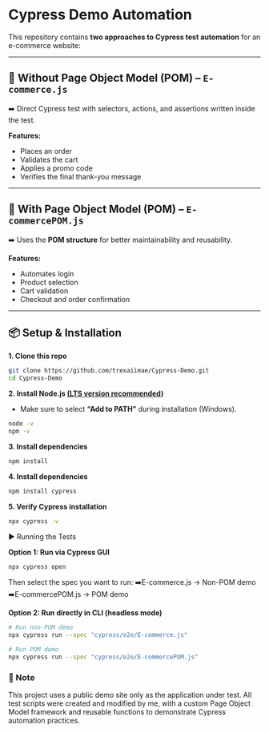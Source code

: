 # Cypress Demo Automation  

This repository contains **two approaches to Cypress test automation** for an e-commerce website:  

---

## 🔹 Without Page Object Model (POM) – `E-commerce.js`  
➡️ Direct Cypress test with selectors, actions, and assertions written inside the test.  

**Features:**  
- Places an order  
- Validates the cart  
- Applies a promo code  
- Verifies the final thank-you message  

---

## 🔹 With Page Object Model (POM) – `E-commercePOM.js`  
➡️ Uses the **POM structure** for better maintainability and reusability.  

**Features:**  
- Automates login  
- Product selection  
- Cart validation  
- Checkout and order confirmation  

---

## 📦 Setup & Installation  

**1. Clone this repo**  
```bash
git clone https://github.com/trexaiimae/Cypress-Demo.git
cd Cypress-Demo
```
**2. Install Node.js [(LTS version recommended]([url](https://nodejs.org/en)))**  
- Make sure to select **“Add to PATH”** during installation (Windows). 
```bash
node -v
npm -v
```

**3. Install dependencies**  
```bash
npm install
```
**4. Install dependencies**  
```bash
npm install cypress
```

**5. Verify Cypress installation**  
```bash
npx cypress -v
```

▶️ Running the Tests

**Option 1: Run via Cypress GUI**  
```bash
npx cypress open
```
Then select the spec you want to run:
➡️E-commerce.js → Non-POM demo
➡️E-commercePOM.js → POM demo


**Option 2: Run directly in CLI (headless mode)**  
```bash
# Run non-POM demo
npx cypress run --spec "cypress/e2e/E-commerce.js"

# Run POM demo
npx cypress run --spec "cypress/e2e/E-commercePOM.js"
```

### 📌 Note  
This project uses a public demo site only as the application under test.
All test scripts were created and modified by me, with a custom Page Object Model framework and reusable functions to demonstrate Cypress automation practices. 

